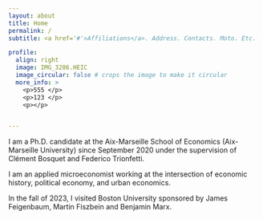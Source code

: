 ```yaml
---
layout: about
title: Home
permalink: /
subtitle: <a href='#'>Affiliations</a>. Address. Contacts. Moto. Etc.

profile:
  align: right
  image: IMG_3286.HEIC
  image_circular: false # crops the image to make it circular
  more_info: >
    <p>555 </p>
    <p>123 </p>
    <p></p>


---
```


I am a Ph.D. candidate at the Aix-Marseille School of Economics (Aix-Marseille University) since September 2020 under the supervision of Clément Bosquet and Federico Trionfetti.

I am an applied microeconomist working at the intersection of economic history, political economy, and urban economics. 

In the fall of 2023, I visited Boston University sponsored by James Feigenbaum, Martin Fiszbein and Benjamin Marx.
